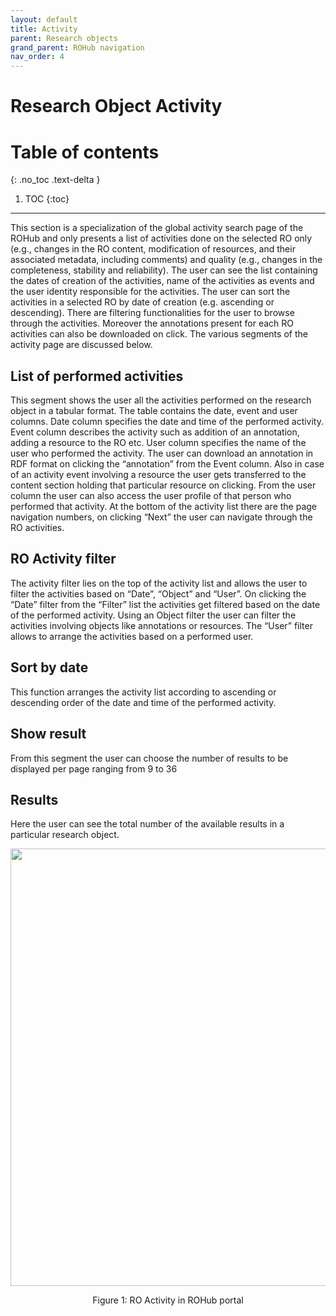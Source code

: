 ```yaml
---
layout: default
title: Activity
parent: Research objects
grand_parent: ROHub navigation
nav_order: 4
---
```


# Research Object Activity

# Table of contents
{: .no_toc .text-delta }

1. TOC
{:toc}

---
This section is a specialization of the global activity search page of the ROHub and only presents a list of activities done on the selected RO only (e.g., changes in the RO content, modification of resources, and their associated metadata, including comments) and quality (e.g., changes in the completeness, stability and reliability). The user can see the list containing the dates of creation of the activities, name of the activities as events and the user identity responsible for the activities. The user can sort the activities in a selected RO by date of creation (e.g. ascending or descending). There are filtering functionalities for the user to browse through the activities. Moreover the annotations present for each RO activities can also be downloaded on click. The various segments of the activity page are discussed below.

## List of performed activities
This segment shows the user all the activities performed on the research object in a tabular format. The table contains the date, event and user columns. Date column specifies the date and time of the performed activity. Event column describes the activity such as addition of an annotation, adding a resource to the RO etc. User column specifies the name of the user who performed the activity. The user can download an annotation in RDF format on clicking the “annotation” from the Event column. Also in case of an activity event involving a resource the user gets transferred to the content section holding that particular resource on clicking. From the user column the user can also access the user profile of that person who performed that activity. At the bottom of the activity list there are the page navigation numbers, on clicking “Next” the user can navigate through the RO activities.

## RO Activity filter
The activity filter lies on the top of the activity list and allows the user to filter the activities based on “Date”, “Object” and “User”. On clicking the “Date” filter from the “Filter” list the activities get filtered based on the date of the performed activity. Using an Object filter the user can filter the activities involving objects like annotations or resources. The “User” filter allows to arrange the activities based on a performed user.

## Sort by date
This function arranges the activity list according to ascending or descending order of the date and time of the performed activity.  

## Show result
From this segment the user can choose the number of results to be displayed per page ranging from 9 to 36

## Results
Here the user can see the total number of the available results in a particular research object.


<p align="center"> <img src="https://box.psnc.pl/f/9c84d29b8f/?raw=1" width="700"> </p>
<div align="center"> Figure 1: RO Activity in ROHub portal </div>
